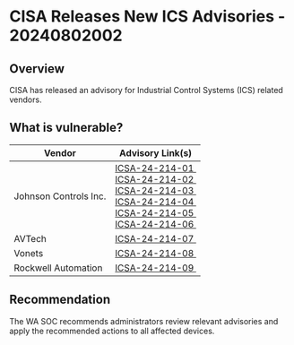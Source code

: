 # CISA Releases New ICS Advisories - 20240802002

## Overview

CISA has released an advisory for Industrial Control Systems (ICS) related vendors.

## What is vulnerable?

| Vendor                | Advisory Link(s)                                                                                                                                                                                                                                                                                                                                                                                                                                                                                                                          |
| --------------------- | ----------------------------------------------------------------------------------------------------------------------------------------------------------------------------------------------------------------------------------------------------------------------------------------------------------------------------------------------------------------------------------------------------------------------------------------------------------------------------------------------------------------------------------------- |
| Johnson Controls Inc. | [ICSA-24-214-01 ](https://www.cisa.gov/news-events/ics-advisories/icsa-24-214-01) </br> [ICSA-24-214-02 ](https://www.cisa.gov/news-events/ics-advisories/icsa-24-214-02) </br> [ICSA-24-214-03 ](https://www.cisa.gov/news-events/ics-advisories/icsa-24-214-03) </br> [ICSA-24-214-04 ](https://www.cisa.gov/news-events/ics-advisories/icsa-24-214-04) </br> [ICSA-24-214-05 ](https://www.cisa.gov/news-events/ics-advisories/icsa-24-214-05) </br> [ICSA-24-214-06 ](https://www.cisa.gov/news-events/ics-advisories/icsa-24-214-06) |
| AVTech                | [ICSA-24-214-07 ](https://www.cisa.gov/news-events/ics-advisories/icsa-24-214-07)                                                                                                                                                                                                                                                                                                                                                                                                                                                         |
| Vonets                | [ICSA-24-214-08 ](https://www.cisa.gov/news-events/ics-advisories/icsa-24-214-08)                                                                                                                                                                                                                                                                                                                                                                                                                                                         |
| Rockwell Automation   | [ICSA-24-214-09 ](https://www.cisa.gov/news-events/ics-advisories/icsa-24-214-09)                                                                                                                                                                                                                                                                                                                                                                                                                                                         |

## Recommendation

The WA SOC recommends administrators review relevant advisories and apply the recommended actions to all affected devices.

